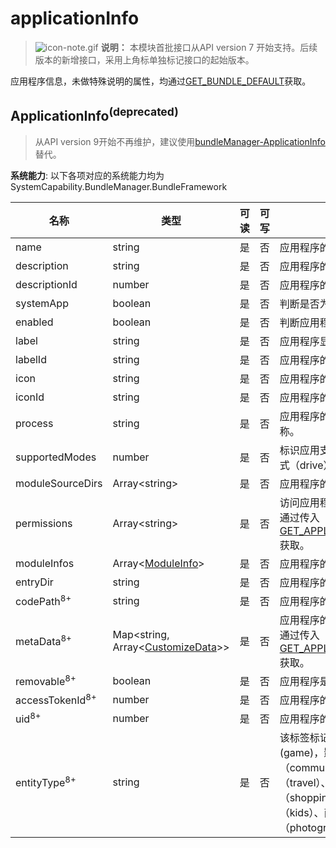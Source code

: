 # applicationInfo

> ![icon-note.gif](public_sys-resources/icon-note.gif) **说明：**
> 本模块首批接口从API version 7 开始支持。后续版本的新增接口，采用上角标单独标记接口的起始版本。

应用程序信息，未做特殊说明的属性，均通过[GET_BUNDLE_DEFAULT](js-apis-Bundle.md)获取。

## ApplicationInfo<sup>(deprecated)<sup>

> 从API version 9开始不再维护，建议使用[bundleManager-ApplicationInfo](js-apis-bundleManager-applicationInfo.md)替代。

**系统能力**: 以下各项对应的系统能力均为SystemCapability.BundleManager.BundleFramework



| 名称                         | 类型                                                                     | 可读  | 可写  | 说明                                                                                                                                                                   |
|----------------------------|------------------------------------------------------------------------|-----|-----|----------------------------------------------------------------------------------------------------------------------------------------------------------------------|
| name                       | string                                                                 | 是   | 否   | 应用程序的名称。                                                                                                                                                             |
| description                | string                                                                 | 是   | 否   | 应用程序的描述。                                                                                                                                                             |
| descriptionId              | number                                                                 | 是   | 否   | 应用程序的描述id。                                                                                                                                                           |
| systemApp                  | boolean                                                                | 是   | 否   | 判断是否为系统应用程序，默认为false。                                                                                                                                                |
| enabled                    | boolean                                                                | 是   | 否   | 判断应用程序是否可以使用，默认为true。                                                                                                                                                |
| label                      | string                                                                 | 是   | 否   | 应用程序显示的标签。                                                                                                                                                           |
| labelId                    | string                                                                 | 是   | 否   | 应用程序的标签id。                                                                                                                                                           |
| icon                       | string                                                                 | 是   | 否   | 应用程序的图标。                                                                                                                                                             |
| iconId                     | string                                                                 | 是   | 否   | 应用程序的图标id。                                                                                                                                                           |
| process                    | string                                                                 | 是   | 否   | 应用程序的进程，如果不设置，默认为包的名称。                                                                                                                                               |
| supportedModes             | number                                                                 | 是   | 否   | 标识应用支持的运行模式，当前只定义了驾驶模式（drive）。该标签只适用于车机。                                                                                                                             |
| moduleSourceDirs           | Array\<string>                                                         | 是   | 否   | 应用程序的资源存放的相对路径。                                                                                                                                                      |
| permissions                | Array\<string>                                                         | 是   | 否   | 访问应用程序所需的权限。<br />通过传入[GET_APPLICATION_INFO_WITH_PERMISSION](js-apis-Bundle.md)获取。                                                                                                         |
| moduleInfos                | Array\<[ModuleInfo](js-apis-bundle-ModuleInfo.md)>                     | 是   | 否   | 应用程序的模块信息。                                                                                                                                                           |
| entryDir                   | string                                                                 | 是   | 否   | 应用程序的文件保存路径。                                                                                                                                                         |
| codePath<sup>8+</sup>      | string                                                                 | 是   | 否   | 应用程序的安装目录。                                                                                                                                                           |
| metaData<sup>8+</sup>      | Map\<string, Array\<[CustomizeData](js-apis-bundle-CustomizeData.md)>> | 是   | 否   | 应用程序的自定义元信息。<br />通过传入[GET_APPLICATION_INFO_WITH_METADATA](js-apis-Bundle.md)获取。                                                                                                           |
| removable<sup>8+</sup>     | boolean                                                                | 是   | 否   | 应用程序是否可以被移除。                                                                                                                                                         |
| accessTokenId<sup>8+</sup> | number                                                                 | 是   | 否   | 应用程序的accessTokenId。                                                                                                                                                  |
| uid<sup>8+</sup>           | number                                                                 | 是   | 否   | 应用程序的uid。                                                                                                                                                            |
| entityType<sup>8+</sup>    | string                                                                 | 是   | 否   | 该标签标记该应用的类别，具体有 :游戏类(game)，影音类（media）、社交通信类（communication）、新闻类（news）、出行类（travel）、工具类（utility）、购物类（shopping）、教育类（education）、少儿类（kids）、商务类（business）、拍摄类（photography）。 |